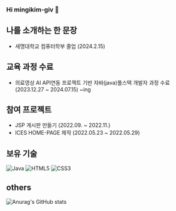 ### Hi mingikim-giv 👋

## 나를 소개하는 한 문장
* 세명대학교 컴퓨터학부 졸업 (2024.2.15)

## 교육 과정 수료
* 의료영상 AI API연동 프로젝트 기반 자바(java)풀스택 개발자 과정 수료 (2023.12.27 ~ 2024.07.15)  ~ing

## 참여 프로젝트
* JSP 게시판 만들기 (2022.09. ~ 2022.11.)
* ICES HOME-PAGE 제작 (2022.05.23 ~ 2022.05.29)

## 보유 기술
![Java](https://img.shields.io/badge/java-%23ED8B00.svg?style=for-the-badge&logo=openjdk&logoColor=white)
![HTML5](https://img.shields.io/badge/html5-%23E34F26.svg?style=for-the-badge&logo=html5&logoColor=white)
![CSS3](https://img.shields.io/badge/css3-%231572B6.svg?style=for-the-badge&logo=css3&logoColor=white)

## others
![Anurag's GitHub stats](https://github-readme-stats.vercel.app/api?username=mingikim-giv&show_icons=true&theme=radical)
